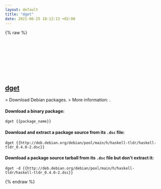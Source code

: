 ```yaml
---
layout: default
title: "dget"
date: 2021-06-25 18:12:13 +02:00
---
```

{% raw %}
<h2 id="dget">
  <a href="/en/linux/dget.html">dget</a> <a href="#dget"><svg class="icon">
    <use href="/assets/images/unicode_sprite.svg#link" />
  </svg></a>
</h2>
> Download Debian packages.
> More information: <https://manpages.debian.org/dget>.

#### Download a binary package:
```shell
dget {{package_name}}
```
#### Download and extract a package source from its `.dsc` file:
```shell
dget {{http://deb.debian.org/debian/pool/main/h/haskell-tldr/haskell-tldr_0.4.0-2.dsc}}
```
#### Download a package source tarball from its `.dsc` file but don't extract it:
```shell
dget -d {{http://deb.debian.org/debian/pool/main/h/haskell-tldr/haskell-tldr_0.4.0-2.dsc}}
```
{% endraw %}